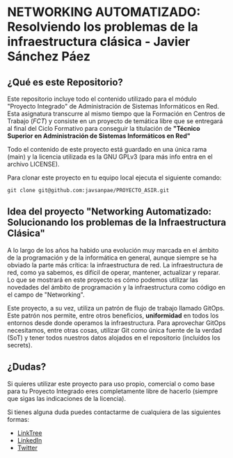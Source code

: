 # NETWORKING AUTOMATIZADO: Resolviendo los problemas de la infraestructura clásica - Javier Sánchez Páez

## ¿Qué es este Repositorio?

Este repositorio incluye todo el contenido utilizado para el módulo "Proyecto Integrado" de Administración de Sistemas Informáticos en Red. Esta asignatura transcurre al mismo tiempo que la Formación en Centros de Trabajo (*FCT*) y consiste en un proyecto de temática libre que se entregará al final del Ciclo Formativo para conseguir la titulación de **"Técnico Superior en Administración de Sistemas Informáticos en Red"**

Todo el contenido de este proyecto está guardado en una única rama (main) y la licencia utilizada es la GNU GPLv3 (para más info entra en el archivo LICENSE).

Para clonar este proyecto en tu equipo local ejecuta el siguiente comando:

```
git clone git@github.com:javsanpae/PROYECTO_ASIR.git
```

## Idea del proyecto "Networking Automatizado: Solucionando los problemas de la Infraestructura Clásica"

A lo largo de los años ha habido una evolución muy marcada en el ámbito de la programación y de la informática en general, aunque siempre se ha obviado la parte más crítica: la infraestructura de red.
La infraestructura de red, como ya sabemos, es difícil de operar, mantener, actualizar y reparar. Lo que se mostrará en este proyecto es cómo podemos utilizar las novedades del ámbito de programación y la infraestructura como código en el campo de "Networking".

Este proyecto, a su vez, utiliza un patrón de flujo de trabajo llamado GitOps. Este patrón nos permite, entre otros beneficios, **uniformidad** en todos los entornos desde donde operamos la infraestructura. Para aprovechar GitOps necesitamos, entre otras cosas, utilizar Git como única fuente de la verdad (SoT) y tener todos nuestros datos alojados en el repositorio (incluídos los secrets).

## ¿Dudas?

Si quieres utilizar este proyecto para uso propio, comercial o como base para tu Proyecto Integrado eres completamente libre de hacerlo (siempre que sigas las indicaciones de la licencia). 

Si tienes alguna duda puedes contactarme de cualquiera de las siguientes formas:

  - [LinkTree](https://linktr.ee/javsanpae)
  - [LinkedIn](https://www.linkedin.com/in/javsanpae/)
  - [Twitter](https://twitter.com/javsanpae)
